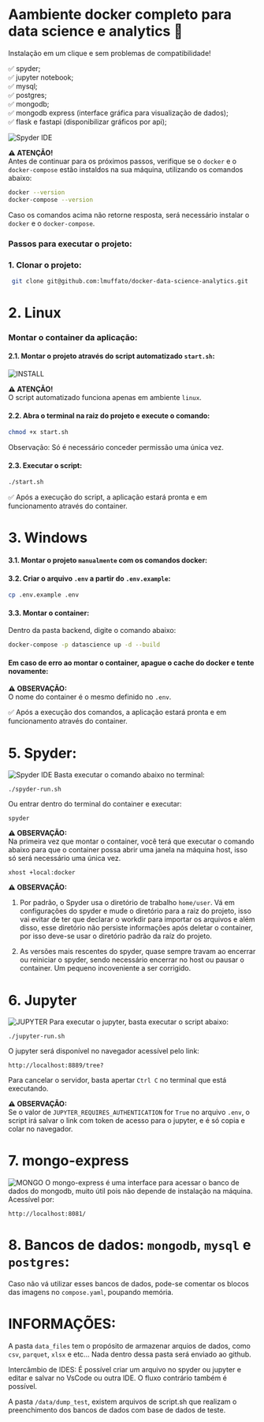 # Aambiente docker completo para data science e analytics 🐳
Instalação em um clique e sem problemas de compatibilidade!<br>

✅ spyder;<br>
✅ jupyter notebook;<br>
✅ mysql;<br>
✅ postgres;<br>
✅ mongodb;<br>
✅ mongodb express (interface gráfica para visualização de dados);<br>
✅ flask e fastapi (disponibilizar gráficos por api);<br>

![Spyder IDE](docs/spyder.gif)

**⚠️ ATENÇÃO!**<br/>
Antes de continuar para os próximos passos, verifique se o `docker` e o `docker-compose` estão instaldos na sua máquina, utilizando os comandos abaixo:
```bash
docker --version
docker-compose --version
```
Caso os comandos acima não retorne resposta, será necessário instalar o `docker` e o `docker-compose`.

### Passos para executar o projeto:

### 1. Clonar o projeto:
```bash
 git clone git@github.com:lmuffato/docker-data-science-analytics.git
```

# 2. Linux

### Montar o container da aplicação:
#### 2.1. Montar o projeto através do script automatizado `start.sh`:<br>

![INSTALL](docs/install.gif)

**⚠️ ATENÇÃO!**<br/>
O script automatizado funciona apenas em ambiente `linux`. <br>

#### 2.2. Abra o terminal na raiz do projeto e execute o comando:
```bash
chmod +x start.sh
```
Observação: Só é necessário conceder permissão uma única vez.<br>

#### 2.3. Executar o script:
```bash
./start.sh
```

✅ Após a execução do script, a aplicação estará pronta e em funcionamento através do container.

# 3. Windows

#### 3.1. Montar o projeto `manualmente` com os comandos docker:

#### 3.2. Criar o arquivo `.env` a partir do `.env.example`:
```bash
cp .env.example .env
```

#### 3.3. Montar o container:
Dentro da pasta backend, digite o comando abaixo:
```bash
docker-compose -p datascience up -d --build
```

#### Em caso de erro ao montar o container, apague o cache do docker e tente novamente:

**⚠️ OBSERVAÇÃO:**<br/>
O nome do container é o mesmo definido no `.env`.

✅ Após a execução dos comandos, a aplicação estará pronta e em funcionamento através do container.

# 5. Spyder:
![Spyder IDE](docs/spyder.gif)
Basta executar o comando abaixo no terminal:
```
./spyder-run.sh
```

Ou entrar dentro do terminal do container e executar:
```
spyder
```
**⚠️ OBSERVAÇÃO:**<br/>
Na primeira vez que montar o container, você terá que executar o comando abaixo para que o container possa abrir uma janela na máquina host, isso só será necessário uma única vez.

```
xhost +local:docker
```

**⚠️ OBSERVAÇÃO:**<br/>
1. Por padrão, o Spyder usa o diretório de trabalho `home/user`.
Vá em configurações do spyder e mude o diretório para a raiz do projeto, isso vai evitar de ter que declarar o workdir para importar os arquivos e além disso, esse diretório não persiste informações após deletar o container, por isso deve-se usar o diretório padrão da raíz do projeto.

2. As versões mais rescentes do spyder, quase sempre travam ao encerrar ou reiniciar o spyder, sendo necessário encerrar no host ou pausar o container. Um pequeno incoveniente a ser corrigido.

# 6. Jupyter
![JUPYTER](docs/jupyter.gif)
Para executar o jupyter, basta executar o script abaixo:
```
./jupyter-run.sh
```

O jupyter será disponível no navegador acessível pelo link:
```
http://localhost:8889/tree?
```

Para cancelar o servidor, basta apertar `Ctrl C` no terminal que está executando.

**⚠️ OBSERVAÇÃO:**<br/>
Se o valor de `JUPYTER_REQUIRES_AUTHENTICATION` for `True` no arquivo `.env`, o script irá salvar o link com token de acesso para o jupyter, e é só copia e colar no navegador.

# 7. mongo-express
![MONGO](docs/mongo.gif)
O mongo-express é uma interface para acessar o banco de dados do mongodb, muito útil pois não depende de instalação na máquina.
Acessível por:
```
http://localhost:8081/
```

# 8. Bancos de dados: `mongodb`, `mysql` e `postgres`:
Caso não vá utilizar esses bancos de dados, pode-se comentar os blocos das imagens no `compose.yaml`, poupando memória.

# INFORMAÇÕES:
A pasta `data_files` tem o propósito de armazenar arquios de dados, como `csv`, `parquet`, `xlsx` e etc... Nada dentro dessa pasta será enviado ao github.

Intercâmbio de IDES:
É possível criar um arquivo no spyder ou jupyter e editar e salvar no VsCode ou outra IDE. O fluxo contrário também é possível.

A pasta `/data/dump_test`, existem arquivos de script.sh que realizam o preenchimento dos bancos de dados com base de dados de teste.
